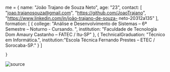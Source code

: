 me = {
        name: "João Trajano de Souza Neto",
        age: "23",
        contact: [
            "joao.trajanosouza@gmail.com",
            "https://github.com/JoaoTrajano",
            "https://www.linkedin.com/in/joão-trajano-de-souza- neto-20312a135"
        ],
        formation: [
            {
                college: "Análise e Desenvolvimento de Sistemas – 6ª Semestre – Noturno - Cursando. ",
                institution: "Faculdade de Tecnologia Dom Amaury Castanho – FATEC / Itu-SP"
            },
            {
                TechnicalGraduation: "Técnico em Informática.",
                institution:"Escola Técnica Fernando Prestes – ETEC / Sorocaba-SP."
            }
        ]

    }

![source](https://user-images.githubusercontent.com/47094056/114220604-96b0ea00-9942-11eb-8a52-310188501879.gif)
